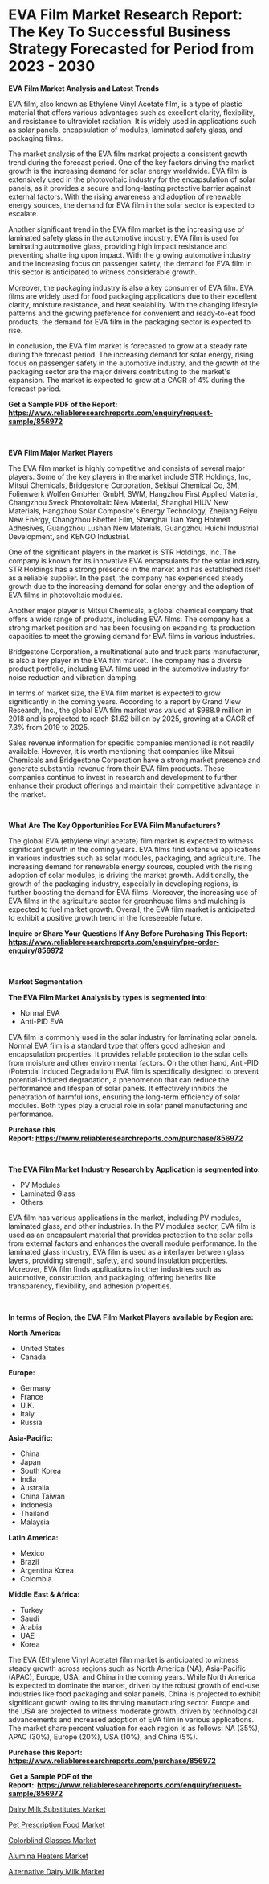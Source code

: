 <p><h1>EVA Film Market Research Report: The Key To Successful Business Strategy Forecasted for Period from 2023 - 2030</h1></p><p><strong>EVA Film Market Analysis and Latest Trends</strong></p>
<p><p>EVA film, also known as Ethylene Vinyl Acetate film, is a type of plastic material that offers various advantages such as excellent clarity, flexibility, and resistance to ultraviolet radiation. It is widely used in applications such as solar panels, encapsulation of modules, laminated safety glass, and packaging films.</p><p>The market analysis of the EVA film market projects a consistent growth trend during the forecast period. One of the key factors driving the market growth is the increasing demand for solar energy worldwide. EVA film is extensively used in the photovoltaic industry for the encapsulation of solar panels, as it provides a secure and long-lasting protective barrier against external factors. With the rising awareness and adoption of renewable energy sources, the demand for EVA film in the solar sector is expected to escalate.</p><p>Another significant trend in the EVA film market is the increasing use of laminated safety glass in the automotive industry. EVA film is used for laminating automotive glass, providing high impact resistance and preventing shattering upon impact. With the growing automotive industry and the increasing focus on passenger safety, the demand for EVA film in this sector is anticipated to witness considerable growth.</p><p>Moreover, the packaging industry is also a key consumer of EVA film. EVA films are widely used for food packaging applications due to their excellent clarity, moisture resistance, and heat sealability. With the changing lifestyle patterns and the growing preference for convenient and ready-to-eat food products, the demand for EVA film in the packaging sector is expected to rise.</p><p>In conclusion, the EVA film market is forecasted to grow at a steady rate during the forecast period. The increasing demand for solar energy, rising focus on passenger safety in the automotive industry, and the growth of the packaging sector are the major drivers contributing to the market's expansion. The market is expected to grow at a CAGR of 4% during the forecast period.</p></p>
<p><strong>Get a Sample PDF of the Report:&nbsp; <a href="https://www.reliableresearchreports.com/enquiry/request-sample/856972">https://www.reliableresearchreports.com/enquiry/request-sample/856972</a></strong></p>
<p>&nbsp;</p>
<p><strong>EVA Film Major Market Players</strong></p>
<p><p>The EVA film market is highly competitive and consists of several major players. Some of the key players in the market include STR Holdings, Inc, Mitsui Chemicals, Bridgestone Corporation, Sekisui Chemical Co, 3M, Folienwerk Wolfen GmbHen GmbH, SWM, Hangzhou First Applied Material, Changzhou Sveck Photovoltaic New Material, Shanghai HIUV New Materials, Hangzhou Solar Composite's Energy Technology, Zhejiang Feiyu New Energy, Changzhou Bbetter Film, Shanghai Tian Yang Hotmelt Adhesives, Guangzhou Lushan New Materials, Guangzhou Huichi Industrial Development, and KENGO Industrial.</p><p>One of the significant players in the market is STR Holdings, Inc. The company is known for its innovative EVA encapsulants for the solar industry. STR Holdings has a strong presence in the market and has established itself as a reliable supplier. In the past, the company has experienced steady growth due to the increasing demand for solar energy and the adoption of EVA films in photovoltaic modules. </p><p>Another major player is Mitsui Chemicals, a global chemical company that offers a wide range of products, including EVA films. The company has a strong market position and has been focusing on expanding its production capacities to meet the growing demand for EVA films in various industries.</p><p>Bridgestone Corporation, a multinational auto and truck parts manufacturer, is also a key player in the EVA film market. The company has a diverse product portfolio, including EVA films used in the automotive industry for noise reduction and vibration damping.</p><p>In terms of market size, the EVA film market is expected to grow significantly in the coming years. According to a report by Grand View Research, Inc., the global EVA film market was valued at $988.9 million in 2018 and is projected to reach $1.62 billion by 2025, growing at a CAGR of 7.3% from 2019 to 2025.</p><p>Sales revenue information for specific companies mentioned is not readily available. However, it is worth mentioning that companies like Mitsui Chemicals and Bridgestone Corporation have a strong market presence and generate substantial revenue from their EVA film products. These companies continue to invest in research and development to further enhance their product offerings and maintain their competitive advantage in the market.</p></p>
<p>&nbsp;</p>
<p><strong>What Are The Key Opportunities For EVA Film Manufacturers?</strong></p>
<p><p>The global EVA (ethylene vinyl acetate) film market is expected to witness significant growth in the coming years. EVA films find extensive applications in various industries such as solar modules, packaging, and agriculture. The increasing demand for renewable energy sources, coupled with the rising adoption of solar modules, is driving the market growth. Additionally, the growth of the packaging industry, especially in developing regions, is further boosting the demand for EVA films. Moreover, the increasing use of EVA films in the agriculture sector for greenhouse films and mulching is expected to fuel market growth. Overall, the EVA film market is anticipated to exhibit a positive growth trend in the foreseeable future.</p></p>
<p><strong>Inquire or Share Your Questions If Any Before Purchasing This Report: <a href="https://www.reliableresearchreports.com/enquiry/pre-order-enquiry/856972">https://www.reliableresearchreports.com/enquiry/pre-order-enquiry/856972</a></strong></p>
<p>&nbsp;</p>
<p><strong>Market Segmentation</strong></p>
<p><strong>The EVA Film Market Analysis by types is segmented into:</strong></p>
<p><ul><li>Normal EVA</li><li>Anti-PID EVA</li></ul></p>
<p><p>EVA film is commonly used in the solar industry for laminating solar panels. Normal EVA film is a standard type that offers good adhesion and encapsulation properties. It provides reliable protection to the solar cells from moisture and other environmental factors. On the other hand, Anti-PID (Potential Induced Degradation) EVA film is specifically designed to prevent potential-induced degradation, a phenomenon that can reduce the performance and lifespan of solar panels. It effectively inhibits the penetration of harmful ions, ensuring the long-term efficiency of solar modules. Both types play a crucial role in solar panel manufacturing and performance.</p></p>
<p><strong>Purchase this Report:&nbsp;<a href="https://www.reliableresearchreports.com/purchase/856972">https://www.reliableresearchreports.com/purchase/856972</a></strong></p>
<p>&nbsp;</p>
<p><strong>The EVA Film Market Industry Research by Application is segmented into:</strong></p>
<p><ul><li>PV Modules</li><li>Laminated Glass</li><li>Others</li></ul></p>
<p><p>EVA film has various applications in the market, including PV modules, laminated glass, and other industries. In the PV modules sector, EVA film is used as an encapsulant material that provides protection to the solar cells from external factors and enhances the overall module performance. In the laminated glass industry, EVA film is used as a interlayer between glass layers, providing strength, safety, and sound insulation properties. Moreover, EVA film finds applications in other industries such as automotive, construction, and packaging, offering benefits like transparency, flexibility, and adhesion properties.</p></p>
<p>&nbsp;</p>
<p><strong>In terms of Region, the EVA Film Market Players available by Region are:</strong></p>
<p>
    <p> <strong> North America: </strong>
        <ul>
            <li>United States</li>
            <li>Canada</li>
        </ul>
        </p> 
    <p> <strong> Europe: </strong>
        <ul>
            <li>Germany</li>
            <li>France</li>
            <li>U.K.</li>
            <li>Italy</li>
            <li>Russia</li>
        </ul>
        </p> 
    <p> <strong> Asia-Pacific: </strong>
        <ul>
            <li>China</li>
            <li>Japan</li>
            <li>South Korea</li>
            <li>India</li>
            <li>Australia</li>
            <li>China Taiwan</li>
            <li>Indonesia</li>
            <li>Thailand</li>
            <li>Malaysia</li>
        </ul>
        </p> 
    <p> <strong> Latin America: </strong>
        <ul>
            <li>Mexico</li>
            <li>Brazil</li>
            <li>Argentina Korea</li>
            <li>Colombia</li>
        </ul>
        </p> 
    <p> <strong> Middle East & Africa: </strong>
        <ul>
            <li>Turkey</li>
            <li>Saudi</li>
            <li>Arabia</li>
            <li>UAE</li>
            <li>Korea</li>
        </ul>
    </p>
    </p>
<p><p>The EVA (Ethylene Vinyl Acetate) film market is anticipated to witness steady growth across regions such as North America (NA), Asia-Pacific (APAC), Europe, USA, and China in the coming years. While North America is expected to dominate the market, driven by the robust growth of end-use industries like food packaging and solar panels, China is projected to exhibit significant growth owing to its thriving manufacturing sector. Europe and the USA are projected to witness moderate growth, driven by technological advancements and increased adoption of EVA film in various applications. The market share percent valuation for each region is as follows: NA (35%), APAC (30%), Europe (20%), USA (10%), and China (5%).</p></p>
<p><strong>Purchase this Report: <a href="https://www.reliableresearchreports.com/purchase/856972">https://www.reliableresearchreports.com/purchase/856972</a></strong></p>
<p>&nbsp;<strong>Get a Sample PDF of the Report:&nbsp;&nbsp;<a href="https://www.reliableresearchreports.com/enquiry/request-sample/856972">https://www.reliableresearchreports.com/enquiry/request-sample/856972</a></strong></p>
<p><strong></strong></p>
<p><p><a href="https://medium.com/@wilmaheaney/dairy-milk-substitutes-market-size-and-market-trends-complete-industry-overview-2023-to-2030-a525599d2685">Dairy Milk Substitutes Market</a></p><p><a href="https://medium.com/@colinom786578/pet-prescription-food-market-furnishes-information-on-market-share-market-trends-and-market-7c45ff8fc203">Pet Prescription Food Market</a></p><p><a href="https://medium.com/@sandramurphy56/colorblind-glasses-market-competitive-analysis-market-trends-and-forecast-to-2030-5730f7aa7e8a">Colorblind Glasses Market</a></p><p><a href="https://medium.com/@andrewhills1925/alumina-heaters-market-exploring-market-share-market-trends-and-future-growth-6517053f1d51">Alumina Heaters Market</a></p><p><a href="https://medium.com/@daishawolff/alternative-dairy-milk-market-analysis-and-sze-forecasted-for-period-from-2023-to-2030-af0b17f1202b">Alternative Dairy Milk Market</a></p></p>